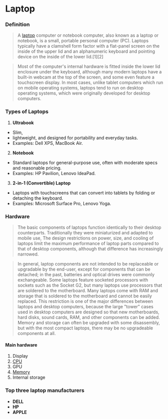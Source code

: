 # Laptop
### Definition
> A [laptop](https://en.wikipedia.org/wiki/Laptop) computer or notebook computer, also known as a laptop or notebook, is a small, portable personal computer (PC). Laptops typically have a clamshell form factor with a flat-panel screen on the inside of the upper lid and an alphanumeric keyboard and pointing device on the inside of the lower lid.[1][2]  

> Most of the computer's internal hardware is fitted inside the lower lid enclosure under the keyboard, although many modern laptops have a built-in webcam at the top of the screen, and some even feature a touchscreen display. In most cases, unlike tablet computers which run on mobile operating systems, laptops tend to run on desktop operating systems, which were originally developed for desktop computers.

### Types of Laptops
1. **Ultrabook**
* Slim,
 * lightweight, and designed for portability and everyday tasks.
* Examples: Dell XPS, MacBook Air.

2. **Notebook**
* Standard laptops for general-purpose use, often with moderate specs and reasonable pricing.
* Examples: HP Pavilion, Lenovo IdeaPad.
3. **2-in-1 (Convertible) Laptop**
* Laptops with touchscreens that can convert into tablets by folding or detaching the keyboard.
* Examples: Microsoft Surface Pro, Lenovo Yoga.

### Hardware
>The basic components of laptops function identically to their desktop counterparts. Traditionally they were miniaturized and adapted to mobile use, The design restrictions on power, size, and cooling of laptops limit the maximum performance of laptop parts compared to that of desktop components, although that difference has increasingly narrowed.

>In general, laptop components are not intended to be replaceable or upgradable by the end-user, except for components that can be detached; in the past, batteries and optical drives were commonly exchangeable. Some laptops feature socketed processors with sockets such as the Socket G2, but many laptops use processors that are soldered to the motherboard. Many laptops come with RAM and storage that is soldered to the motherboard and cannot be easily replaced. This restriction is one of the major differences between laptops and desktop computers, because the large "tower" cases used in desktop computers are designed so that new motherboards, hard disks, sound cards, RAM, and other components can be added. Memory and storage can often be upgraded with some disassembly, but with the most compact laptops, there may be no upgradeable components at all.
#### Main hardware
1. Display
2. [CPU](https://en.wikipedia.org/wiki/Central_processing_unit)
3. GPU
4. [Memory](https://en.wikipedia.org/wiki/DIMM#SO-DIMM)
5. Internal storage

### Top three laptop manufacturers
* **DELL**
* **HP**
* **APPLE**
